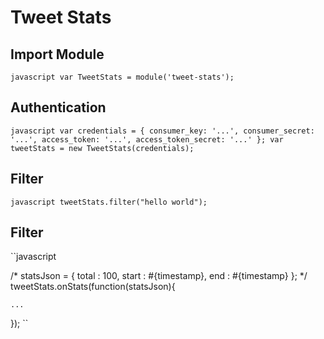 # Tweet Stats

## Import Module
``javascript
var TweetStats = module('tweet-stats');
``

## Authentication
``javascript
var credentials = {
  consumer_key: '...',
  consumer_secret: '...',
  access_token: '...',
  access_token_secret: '...'
};
var tweetStats = new TweetStats(credentials);
``

## Filter
``javascript
tweetStats.filter("hello world");
``

## Filter
``javascript

/*
statsJson = {
	total : 100,
	start : #{timestamp},
	end : #{timestamp}
};
*/
tweetStats.onStats(function(statsJson){

	...
	
});
``